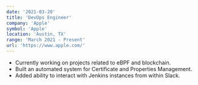 ```yaml
---
date: '2021-03-20'
title: 'DevOps Engineer'
company: 'Apple'
symbol: 'Apple'
location: 'Austin, TX'
range: 'March 2021 - Present'
url: 'https://www.apple.com/'
---
```


- Currently working on projects related to eBPF and blockchain.
- Built an automated system for Certificate and Properties Management.
- Added ability to interact with Jenkins instances from within Slack.
